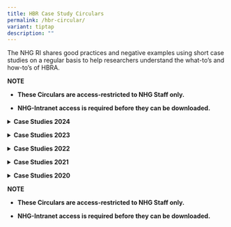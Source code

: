```yaml
---
title: HBR Case Study Circulars
permalink: /hbr-circular/
variant: tiptap
description: ""
---
```

<p>The NHG RI shares good practices and negative examples using short case
studies on a regular basis to help researchers understand the what-to’s
and how-to’s of HBRA.&nbsp;</p>
<p></p>
<p><strong>NOTE</strong>
</p>
<ul data-tight="true" class="tight">
<li>
<p><strong>These Circulars are access-restricted to NHG Staff only.</strong>
</p>
</li>
<li>
<p><strong>NHG-Intranet access is required before they can be downloaded.</strong>
</p>
</li>
</ul>
<p></p>
<div data-type="detailGroup" class="isomer-accordion-group isomer-accordion isomer-accordion-white">
<details class="isomer-details">
<summary><strong>Case Studies 2024</strong>
</summary>
<div data-type="detailsContent" class="isomer-details-content">
<p></p>
<table style="minWidth: 25px">
<colgroup>
<col>
</colgroup>
<tbody>
<tr>
<td rowspan="1" colspan="1">
<p><a href="https://mynhg.nhg.com.sg/dept/RCU/Shared%20Library/Research%20Institution/Case%20Studies/CS57-59%20(21%20May%202024).pdf" rel="noopener noreferrer nofollow" target="_blank"><u>CS57-59 Various Case Studies</u></a>
</p>
</td>
</tr>
<tr>
<td rowspan="1" colspan="1">
<p><a href="https://mynhg.nhg.com.sg/dept/RCU/Shared%20Library/Research%20Institution/Case%20Studies/CS56%20Blood%20From%20Subject%20Collected%20Despite%20Saying%20%E2%80%9CNO%E2%80%9D.pdf" rel="noopener noreferrer nofollow" target="_blank"><u>CS56 Blood from Subject Collected Despite Saying “NO”</u></a>
</p>
</td>
</tr>
<tr>
<td rowspan="1" colspan="1">
<p><a href="https://mynhg.nhg.com.sg/dept/RCU/Shared%20Library/Research%20Institution/Case%20Studies/CS54%20No%20Written%20Consent%20Obtained%20from%20Subject.pdf" rel="noopener noreferrer nofollow" target="_blank"><u>CS54 No Written Consent Obtained from Subject</u></a>
</p>
</td>
</tr>
<tr>
<td rowspan="1" colspan="1">
<p><a href="https://mynhg.nhg.com.sg/dept/RCU/Shared%20Library/Research%20Institution/Case%20Studies/CS55%20Subject%20Required%20to%20Pay%20for%20Research%20Procedure%20As%20A%20Result%20of%20Study%20Team%E2%80%99s%20Oversight.pdf" rel="noopener noreferrer nofollow" target="_blank"><u>CS55 Subject Required to Pay for Research Procedure as a Result of Study Team’s Oversight</u></a>
</p>
</td>
</tr>
</tbody>
</table>
</div>
</details>
</div>
<p></p>
<div data-type="detailGroup" class="isomer-accordion-group isomer-accordion isomer-accordion-white">
<details class="isomer-details">
<summary><strong>Case Studies 2023</strong>
</summary>
<div data-type="detailsContent" class="isomer-details-content">
<table style="minWidth: 25px">
<colgroup>
<col>
</colgroup>
<tbody>
<tr>
<td rowspan="1" colspan="1">
<p><a href="https://mynhg.nhg.com.sg/dept/RCU/Shared%20Library/Research%20Institution/Case%20Studies/CS53%20No%20Prescribed%20Witness%20During%20Consent%20Process.pdf" rel="noopener noreferrer nofollow" target="_blank"><u>CS53 No Prescribed Witness During Consent Process</u></a>
</p>
</td>
</tr>
<tr>
<td rowspan="1" colspan="1">
<p><a href="https://mynhg.nhg.com.sg/dept/RCU/Shared%20Library/Research%20Institution/Case%20Studies/CS52%20Recruited%20Subjects%20Who%20Did%20Not%20Meet%20The%20Inclusion%20Criteria.pdf" rel="noopener noreferrer nofollow" target="_blank"><u>CS52 Recruited Subjects Who Did Not Meet the Inclusion Criteria</u></a>
</p>
</td>
</tr>
<tr>
<td rowspan="1" colspan="1">
<p><a href="https://mynhg.nhg.com.sg/dept/RCU/Shared%20Library/Research%20Institution/Case%20Studies/CS51%20Conflict%20in%20Payment%20Information%20Given%20to%20Subjects.pdf" rel="noopener noreferrer nofollow" target="_blank"><u>CS51 Conflict in Payment Information Given to Subjects</u></a>
</p>
</td>
</tr>
<tr>
<td rowspan="1" colspan="1">
<p><a href="https://mynhg.nhg.com.sg/dept/RCU/Shared%20Library/Research%20Institution/Case%20Studies/CS50%20Biospecimen%20Collected%20Without%20Informed%20Consent%20Documentation.pdf" rel="noopener noreferrer nofollow" target="_blank"><u>CS50 Biospecimen Collected Without Informed Consent Documentation</u></a>
</p>
</td>
</tr>
<tr>
<td rowspan="1" colspan="1">
<p><a href="https://mynhg.nhg.com.sg/dept/RCU/Shared%20Library/Research%20Institution/Case%20Studies/CS49%20Jan%202023.pdf" rel="noopener noreferrer nofollow" target="_blank"><u>CS49 Jan 2023</u></a>
</p>
</td>
</tr>
</tbody>
</table>
</div>
</details>
</div>
<p></p>
<div data-type="detailGroup" class="isomer-accordion-group isomer-accordion isomer-accordion-white">
<details class="isomer-details">
<summary><strong>Case Studies 2022</strong>
</summary>
<div data-type="detailsContent" class="isomer-details-content">
<table style="minWidth: 25px">
<colgroup>
<col>
</colgroup>
<tbody>
<tr>
<td rowspan="1" colspan="1">
<p><a href="https://mynhg.nhg.com.sg/dept/RCU/Shared%20Library/Research%20Institution/Case%20Studies/CS45%20Missing%20Informed%20Consent%20Forms.pdf" rel="noopener noreferrer nofollow" target="_blank"><u>CS45 Missing Informed Consent Forms</u></a>
</p>
</td>
</tr>
<tr>
<td rowspan="1" colspan="1">
<p><a href="https://mynhg.nhg.com.sg/dept/RCU/Shared%20Library/Research%20Institution/Case%20Studies/CS46%20Recruited%20Subjects%20Did%20Not%20Fulfill%20Inclusion%20Criteria.pdf" rel="noopener noreferrer nofollow" target="_blank"><u>CS46 Recruited Subjects Did Not Fulfill Inclusion Criteria</u></a>
</p>
</td>
</tr>
<tr>
<td rowspan="1" colspan="1">
<p><a href="https://mynhg.nhg.com.sg/dept/RCU/Shared%20Library/Research%20Institution/Case%20Studies/CS47%20No%20Witness%20During%20Informed%20Consent%20Process.pdf" rel="noopener noreferrer nofollow" target="_blank"><u>CS47 No Witness During Informed Consent Process</u></a>
</p>
</td>
</tr>
<tr>
<td rowspan="1" colspan="1">
<p><a href="https://mynhg.nhg.com.sg/dept/RCU/Shared%20Library/Research%20Institution/Case%20Studies/CS48%20Investigator%20Also%20Signed%20Off%20as%20Witness%20in%20ICF.pdf" rel="noopener noreferrer nofollow" target="_blank"><u>CS48 Investigator Also Signed Off as Witness in ICF</u></a>
</p>
</td>
</tr>
<tr>
<td rowspan="1" colspan="1">
<p><a href="https://mynhg.nhg.com.sg/dept/RCU/Shared%20Library/Research%20Institution/Case%20Studies/CS44%20Recruitment%20of%20Subject%20Below%20the%20Approved%20Age.pdf" rel="noopener noreferrer nofollow" target="_blank"><u>CS44 Recruitment of Subject Below the Approved Age</u></a>
</p>
</td>
</tr>
<tr>
<td rowspan="1" colspan="1">
<p><a href="https://mynhg.nhg.com.sg/dept/RCU/Shared%20Library/Research%20Institution/Case%20Studies/CS41%20Missing%20Witness%20Signature%20on%20the%20Informed%20Consent%20Form.pdf" rel="noopener noreferrer nofollow" target="_blank"><u>CS41 Missing Witness Signature on the Informed Consent Form</u></a>
</p>
</td>
</tr>
<tr>
<td rowspan="1" colspan="1">
<p><a href="https://mynhg.nhg.com.sg/dept/RCU/Shared%20Library/Research%20Institution/Case%20Studies/CS43%20Subject%20Underwent%20Study%20Procedure%20Twice%20Due%20To%20Error%20in%20Visiting%20Schedule.pdf" rel="noopener noreferrer nofollow" target="_blank"><u>CS43 Subject Underwent Study Procedure Twice Due to Error in Visiting Schedule</u></a>
</p>
</td>
</tr>
<tr>
<td rowspan="1" colspan="1">
<p><a href="https://mynhg.nhg.com.sg/dept/RCU/Shared%20Library/Research%20Institution/Case%20Studies/CS42%20Subjects%20Recruited%20Twice.pdf" rel="noopener noreferrer nofollow" target="_blank"><u>CS42 Subjects Recruited Twice</u></a>
</p>
</td>
</tr>
<tr>
<td rowspan="1" colspan="1">
<p><a href="https://mynhg.nhg.com.sg/dept/RCU/Shared%20Library/Research%20Institution/Case%20Studies/CS40%20Informed%20Consent%20Obtained%20Without%20Presence%20of%20HBRA%20Witness.pdf" rel="noopener noreferrer nofollow" target="_blank"><u>CS40 Informed Consent Obtained Without Presence of HBRA Witness</u></a>
</p>
</td>
</tr>
<tr>
<td rowspan="1" colspan="1">
<p><a href="https://mynhg.nhg.com.sg/dept/RCU/Shared%20Library/Research%20Institution/Case%20Studies/CS39%20Study%20Team%20Did%20Not%20Check%20for%20Exclusion%20Criteria%20and%20Recruited%20Ineligible%20Patient%20for%20the%20Study.pdf" rel="noopener noreferrer nofollow" target="_blank"><u>CS39 Study Team Did Not Check for Exclusion Criteria and Recruited Ineligible Patient for the Study</u></a>
</p>
</td>
</tr>
</tbody>
</table>
</div>
</details>
</div>
<p></p>
<div data-type="detailGroup" class="isomer-accordion-group isomer-accordion isomer-accordion-white">
<details class="isomer-details">
<summary><strong>Case Studies 2021</strong>
</summary>
<div data-type="detailsContent" class="isomer-details-content">
<table style="minWidth: 25px">
<colgroup>
<col>
</colgroup>
<tbody>
<tr>
<td rowspan="1" colspan="1">
<p><a href="https://mynhg.nhg.com.sg/dept/RCU/Shared%20Library/Research%20Institution/Case%20Studies/CS37%20and%2038%20Incorrect%20Version%20of%20Consent%20Form%20Used%20and%20Incomplete%20Signatory%20of%20Informed%20Consent%20Form.pdf" rel="noopener noreferrer nofollow" target="_blank"><u>CS37 and 38 Incorrect Version of Consent Form Used and Incomplete Signatory of Informed Consent Form</u></a>
</p>
</td>
</tr>
<tr>
<td rowspan="1" colspan="1">
<p><a href="https://mynhg.nhg.com.sg/dept/RCU/Shared%20Library/Research%20Institution/Case%20Studies/CS36%20Over-Recuritment.pdf" rel="noopener noreferrer nofollow" target="_blank"><u>CS36 Over-Recuritment</u></a>
</p>
</td>
</tr>
<tr>
<td rowspan="1" colspan="1">
<p><a href="https://mynhg.nhg.com.sg/dept/RCU/Shared%20Library/Research%20Institution/Case%20Studies/CS35%20Additional%20Samples%20Collected%20From%20Subject.pdf" rel="noopener noreferrer nofollow" target="_blank"><u>CS35 Additional Samples Collected From Subject</u></a>
</p>
</td>
</tr>
<tr>
<td rowspan="1" colspan="1">
<p><a href="https://mynhg.nhg.com.sg/dept/RCU/Shared%20Library/Research%20Institution/Case%20Studies/CS33%20and%2034%20Non-Eligible%20Subjects%20Recruited%20for%20Research.pdf" rel="noopener noreferrer nofollow" target="_blank"><u>CS33 and 34 Non-Eligible Subjects Recruited for Research</u></a>
</p>
</td>
</tr>
<tr>
<td rowspan="1" colspan="1">
<p><a href="https://mynhg.nhg.com.sg/dept/RCU/Shared%20Library/Research%20Institution/Case%20Studies/CS32%20Recruitment%20of%20a%20Subject%20who%20is%20Above%20the%20Approved%20Upper%20Age%20Limit.pdf" rel="noopener noreferrer nofollow" target="_blank"><u>CS32 Recruitment of a Subject who is Above the Approved Upper Age Limit</u></a>
</p>
</td>
</tr>
<tr>
<td rowspan="1" colspan="1">
<p><a href="https://mynhg.nhg.com.sg/dept/RCU/Shared%20Library/Research%20Institution/Case%20Studies/CS30%20Research%20Activities%20Conducted%20During%20Study%E2%80%99s%20IRB%20Approval%20Lapse%20Period.pdf" rel="noopener noreferrer nofollow" target="_blank"><u>CS30 Research Activities Conducted During Study’s IRB Approval Lapse Period</u></a>
</p>
</td>
</tr>
<tr>
<td rowspan="1" colspan="1">
<p><a href="https://mynhg.nhg.com.sg/dept/RCU/Shared%20Library/Research%20Institution/Case%20Studies/CS31%20Use%20of%20ICF%20missing%2012(1)(l)%20element.pdf" rel="noopener noreferrer nofollow" target="_blank"><u>CS31 Use of ICF missing 12(1)(l) element</u></a>
</p>
</td>
</tr>
<tr>
<td rowspan="1" colspan="1">
<p><a href="https://mynhg.nhg.com.sg/dept/RCU/Shared%20Library/Research%20Institution/Case%20Studies/CS28%20Wrongful%20Recruitment%20of%20Subjects%20Who%20Did%20Not%20Meet%20Inclusion%20Criteria.pdf" rel="noopener noreferrer nofollow" target="_blank"><u>CS28 Wrongful Recruitment of Subjects Who Did Not Meet Inclusion Criteria</u></a>
</p>
</td>
</tr>
<tr>
<td rowspan="1" colspan="1">
<p><a href="https://mynhg.nhg.com.sg/dept/RCU/Shared%20Library/Research%20Institution/Case%20Studies/CS29%20Double%20Recruitment%20Of%20The%20Same%20Participant.pdf" rel="noopener noreferrer nofollow" target="_blank"><u>CS29 Double Recruitment of the Same Participant</u></a>
</p>
</td>
</tr>
<tr>
<td rowspan="1" colspan="1">
<p><a href="https://mynhg.nhg.com.sg/dept/RCU/Shared%20Library/Research%20Institution/Case%20Studies/CS26%20Recruited%20Subjects%20Who%20Did%20Not%20Meet%20Study%E2%80%99s%20Inclusion%20Criteria.pdf" rel="noopener noreferrer nofollow" target="_blank"><u>CS26 Recruited Subjects Who Did Not Meet Study’s Inclusion Criteria</u></a>
</p>
</td>
</tr>
<tr>
<td rowspan="1" colspan="1">
<p><a href="https://mynhg.nhg.com.sg/dept/RCU/Shared%20Library/Research%20Institution/Case%20Studies/CS25%20Minors%20Recruited%20Without%20Documented%20Informed%20Consent%20From%20The%20Parents%20Legal%20Guardian.pdf" rel="noopener noreferrer nofollow" target="_blank"><u>CS25 Minors Recruited Without Documented Informed Consent from the Parents Legal Guardian</u></a>
</p>
</td>
</tr>
<tr>
<td rowspan="1" colspan="1">
<p><a href="https://mynhg.nhg.com.sg/dept/RCU/Shared%20Library/Research%20Institution/Case%20Studies/CS27%20Recruitment%20of%20Subject%20Below%20Eligible%20Age.pdf" rel="noopener noreferrer nofollow" target="_blank"><u>CS27 Recruitment of Subject Below Eligible Age</u></a>
</p>
</td>
</tr>
</tbody>
</table>
</div>
</details>
</div>
<p></p>
<div data-type="detailGroup" class="isomer-accordion-group isomer-accordion isomer-accordion-white">
<details class="isomer-details">
<summary><strong>Case Studies 2020</strong>
</summary>
<div data-type="detailsContent" class="isomer-details-content">
<table style="minWidth: 25px">
<colgroup>
<col>
</colgroup>
<tbody>
<tr>
<td rowspan="1" colspan="1">
<p><a href="https://mynhg.nhg.com.sg/dept/RCU/Shared%20Library/Research%20Institution/Case%20Studies/CS24%20Lost%20Informed%20Consent%20Forms.pdf" rel="noopener noreferrer nofollow" target="_blank"><u>CS24 Lost Informed Consent Forms.pdf</u></a>
</p>
</td>
</tr>
<tr>
<td rowspan="1" colspan="1">
<p><a href="https://mynhg.nhg.com.sg/dept/RCU/Shared%20Library/Research%20Institution/Case%20Studies/CS23%20Research%20Procedure%20Performed%20Twice%20As%20Participant%20Was%20Enrolled%20Twice.pdf" rel="noopener noreferrer nofollow" target="_blank"><u>CS23 Research Procedure Performed Twice As Participant Was Enrolled Twice.pdf</u></a>
</p>
</td>
</tr>
<tr>
<td rowspan="1" colspan="1">
<p><a href="https://mynhg.nhg.com.sg/dept/RCU/Shared%20Library/Research%20Institution/Case%20Studies/CS21%20Sample%20Collection%20Not%20In%20Accordance%20to%20Research%20Protocol.pdf" rel="noopener noreferrer nofollow" target="_blank"><u>CS21 Sample Collection Not In Accordance to Research Protocol.pdf</u></a>
</p>
</td>
</tr>
<tr>
<td rowspan="1" colspan="1">
<p><a href="https://mynhg.nhg.com.sg/dept/RCU/Shared%20Library/Research%20Institution/Case%20Studies/CS22%20Wrong%20Version%20Of%20Informed%20Consent%20Form%20Used.pdf" rel="noopener noreferrer nofollow" target="_blank"><u>CS22 Wrong Version Of Informed Consent Form Used.pdf</u></a>
</p>
</td>
</tr>
<tr>
<td rowspan="1" colspan="1">
<p><a href="https://mynhg.nhg.com.sg/dept/RCU/Shared%20Library/Research%20Institution/Case%20Studies/CS20%20Recruitment%20of%20Subject%20Below%20Eligible%20Age.pdf" rel="noopener noreferrer nofollow" target="_blank"><u>CS20 Recruitment of Subject Below Eligible Age.pdf</u></a>
</p>
</td>
</tr>
<tr>
<td rowspan="1" colspan="1">
<p><a href="https://mynhg.nhg.com.sg/dept/RCU/Shared%20Library/Research%20Institution/Case%20Studies/CS19%20Ineligible%20Participant%20Recruited.pdf" rel="noopener noreferrer nofollow" target="_blank"><u>CS19 Ineligible Participant Recruited.pdf</u></a>
</p>
</td>
</tr>
<tr>
<td rowspan="1" colspan="1">
<p><a href="https://mynhg.nhg.com.sg/dept/RCU/Shared%20Library/Research%20Institution/Case%20Studies/CS18%20Two%20Participants%20Recruited%20Despite%20Not%20Meeting%20Eligibility%20Criteria.pdf" rel="noopener noreferrer nofollow" target="_blank"><u>CS18 Two Participants Recruited Despite Not Meeting Eligibility Criteria.pdf</u></a>
</p>
</td>
</tr>
<tr>
<td rowspan="1" colspan="1">
<p><a href="https://mynhg.nhg.com.sg/dept/RCU/Shared%20Library/Research%20Institution/Case%20Studies/CS17%20Poorly%20Fitted%20Head%20Device%20Poses%20Risk%20to%20Subject.pdf" rel="noopener noreferrer nofollow" target="_blank"><u>CS17 Poorly Fitted Head Device Poses Risk to Subject.pdf</u></a>
</p>
</td>
</tr>
<tr>
<td rowspan="1" colspan="1">
<p><a href="https://mynhg.nhg.com.sg/dept/RCU/Shared%20Library/Research%20Institution/Case%20Studies/CS16%20Witness%20Absent%20When%20Taking%20Informed%20Consent%20For%20Interventional%20Study.pdf" rel="noopener noreferrer nofollow" target="_blank"><u>CS16 Witness Absent When Taking Informed Consent For Interventional Study.pdf</u></a>
</p>
</td>
</tr>
<tr>
<td rowspan="1" colspan="1">
<p><a href="https://mynhg.nhg.com.sg/dept/RCU/Shared%20Library/Research%20Institution/Case%20Studies/CS15%20Recruiting%20With%20Consent%20Form%20That%20Did%20Not%20Contain%20All%20Elements%20Of%20HBRA%20Section%2012(1).pdf" rel="noopener noreferrer nofollow" target="_blank"><u>CS15 Recruiting With Consent Form That Did Not Contain All Elements Of HBRA Section 12(1).pdf</u></a>
</p>
</td>
</tr>
<tr>
<td rowspan="1" colspan="1">
<p><a href="https://mynhg.nhg.com.sg/dept/RCU/Shared%20Library/Research%20Institution/Case%20Studies/CS14%20Recruitment%20Of%20Individual%20Who%20Did%20Not%20Meet%20Inclusion%20Criteria.pdf" rel="noopener noreferrer nofollow" target="_blank"><u>CS14 Recruitment Of Individual Who Did Not Meet Inclusion Criteria.pdf</u></a>
</p>
</td>
</tr>
<tr>
<td rowspan="1" colspan="1">
<p><a href="https://mynhg.nhg.com.sg/dept/RCU/Shared%20Library/Research%20Institution/Case%20Studies/CS13%20Appropriate%20Consent%20Not%20Obtained%20From%20Minors.pdf" rel="noopener noreferrer nofollow" target="_blank"><u>CS13 Appropriate Consent Not Obtained From Minors.pdf</u></a>
</p>
</td>
</tr>
<tr>
<td rowspan="1" colspan="1">
<p><a href="https://mynhg.nhg.com.sg/dept/RCU/Shared%20Library/Research%20Institution/Case%20Studies/CS12%20Witness%20Was%20Present%20During%20The%20Consent%20Taking%20Process%20But%20It%20Was%20Not%20Documented.pdf" rel="noopener noreferrer nofollow" target="_blank"><u>CS12 Witness Was Present During The Consent Taking Process But It Was Not Documented.pdf</u></a>
</p>
</td>
</tr>
<tr>
<td rowspan="1" colspan="1">
<p><a href="https://mynhg.nhg.com.sg/dept/RCU/Shared%20Library/Research%20Institution/Case%20Studies/CS11%20Principal%20Investigator%20Missed%20Out%20HBRA%20Witness%20During%20Consent%20Taking.pdf" rel="noopener noreferrer nofollow" target="_blank"><u>CS11 Principal Investigator Missed Out HBRA Witness During Consent Taking.pdf</u></a>
</p>
</td>
</tr>
<tr>
<td rowspan="1" colspan="1">
<p><a href="https://mynhg.nhg.com.sg/dept/RCU/Shared%20Library/Research%20Institution/Case%20Studies/CS07%20Collection%20Of%20Data%20Without%20Written%20Consent.pdf" rel="noopener noreferrer nofollow" target="_blank"><u>CS07 Collection Of Data Without Written Consent.pdf</u></a>
</p>
</td>
</tr>
<tr>
<td rowspan="1" colspan="1">
<p><a href="https://mynhg.nhg.com.sg/dept/RCU/Shared%20Library/Research%20Institution/Case%20Studies/CS08%20Recruitment%20Of%20The%20Same%20Individual%20Twice.pdf" rel="noopener noreferrer nofollow" target="_blank"><u>CS08 Recruitment Of The Same Individual Twice.pdf</u></a>
</p>
</td>
</tr>
<tr>
<td rowspan="1" colspan="1">
<p><a href="https://mynhg.nhg.com.sg/dept/RCU/Shared%20Library/Research%20Institution/Case%20Studies/CS09%20Recruitment%20Of%20Individual%20Who%20Did%20Not%20Meet%20Inclusion%20Criteria.pdf" rel="noopener noreferrer nofollow" target="_blank"><u>CS09 Recruitment Of Individual Who Did Not Meet Inclusion Criteria.pdf</u></a>
</p>
</td>
</tr>
<tr>
<td rowspan="1" colspan="1">
<p><a href="https://mynhg.nhg.com.sg/dept/RCU/Shared%20Library/Research%20Institution/Case%20Studies/CS10%20Recruitment%20Of%20Subjects%20Without%20Informing%20About%20Potential%20Incidental%20Findings.pdf" rel="noopener noreferrer nofollow" target="_blank"><u>CS10 Recruitment Of Subjects Without Informing About Potential Incidental Findings.pdf</u></a>
</p>
</td>
</tr>
<tr>
<td rowspan="1" colspan="1">
<p><a href="https://mynhg.nhg.com.sg/dept/RCU/Shared%20Library/Research%20Institution/Case%20Studies/CS05%20Missing%20Signed%20Informed%20Consent%20Forms.pdf" rel="noopener noreferrer nofollow" target="_blank"><u>CS05 Missing Signed Informed Consent Forms.pdf</u></a>
</p>
</td>
</tr>
<tr>
<td rowspan="1" colspan="1">
<p><a href="https://mynhg.nhg.com.sg/dept/RCU/Shared%20Library/Research%20Institution/Case%20Studies/CS06%2020%20Year-Old%20Recruited%20Into%20Research%20Study%20Without%20Parental%20Consent.pdf" rel="noopener noreferrer nofollow" target="_blank"><u>CS06 20 Year-Old Recruited Into Research Study Without Parental Consent.pdf</u></a>
</p>
</td>
</tr>
<tr>
<td rowspan="1" colspan="1">
<p><a href="https://mynhg.nhg.com.sg/dept/RCU/Shared%20Library/Research%20Institution/Case%20Studies/CS02%20Urine%20Collected%20From%20Dementia%20Subject%20After%20Son%20Gave%20Verbal%20Agreement.pdf" rel="noopener noreferrer nofollow" target="_blank"><u>CS02 Urine Collected From Dementia Subject After Son Gave Verbal Agreement.pdf</u></a>
</p>
</td>
</tr>
<tr>
<td rowspan="1" colspan="1">
<p><a href="https://mynhg.nhg.com.sg/dept/RCU/Shared%20Library/Research%20Institution/Case%20Studies/CS03%20No%20Witness%20Was%20Present%20When%20Taking%20Consent%20From%20Subject%20For%20Study%20Involving%20Blood-Taking.pdf" rel="noopener noreferrer nofollow" target="_blank"><u>CS03 No Witness Was Present When Taking Consent From Subject For Study Involving Blood-Taking.pdf</u></a>
</p>
</td>
</tr>
<tr>
<td rowspan="1" colspan="1">
<p><a href="https://mynhg.nhg.com.sg/dept/RCU/Shared%20Library/Research%20Institution/Case%20Studies/CS04%20Subjects%20Recruited%20Into%20Study%20Involving%20Blood-Taking%20Using%20Consent%20Form%20That%20Did%20Not%20Contain%20All%20Elements%20Of%20HBRA%2012(1).pdf" rel="noopener noreferrer nofollow" target="_blank"><u>CS04 Subjects Recruited Into Study Involving Blood-Taking Using Consent Form That Did Not Contain All Elements Of HBRA 12(1).pdf</u></a>
</p>
</td>
</tr>
<tr>
<td rowspan="1" colspan="1">
<p><a href="https://mynhg.nhg.com.sg/dept/RCU/Shared%20Library/Research%20Institution/Case%20Studies/CS01%20Blood%20Was%20Drawn%20From%20A%20Research%20Subject%20Without%20Appropriate%20Consent.pdf" rel="noopener noreferrer nofollow" target="_blank"><u>CS01 Blood Was Drawn From A Research Subject Without Appropriate Consent.pdf</u></a>
</p>
</td>
</tr>
</tbody>
</table>
</div>
</details>
</div>
<p></p>
<p><strong>NOTE</strong>
</p>
<ul data-tight="true" class="tight">
<li>
<p><strong>These Circulars are access-restricted to NHG Staff only.</strong>
</p>
</li>
<li>
<p><strong>NHG-Intranet access is required before they can be downloaded.</strong>
</p>
</li>
</ul>
<p></p>